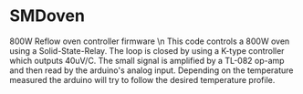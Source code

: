 # SMDoven
800W Reflow oven controller firmware \n
This code controls a 800W oven using a Solid-State-Relay.
The loop is closed by using a K-type controller which outputs 40uV/C. 
The small signal is amplified by a TL-082 op-amp and then read by the arduino's analog input.
Depending on the temperature measured the arduino will try to follow the desired temperature profile.
